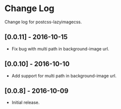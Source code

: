 
# Change Log

Change log for postcss-lazyimagecss.

## [0.0.11] - 2016-10-15

- Fix bug with multi path in background-image url.

## [0.0.10] - 2016-10-10

- Add support for multi path in background-image url.

## [0.0.8] - 2016-10-09

- Initial release.